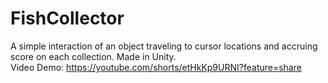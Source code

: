 # FishCollector
A simple interaction of an object traveling to cursor locations and accruing score on each collection. Made in Unity.  
Video Demo: https://youtube.com/shorts/etHkKp9URNI?feature=share  

